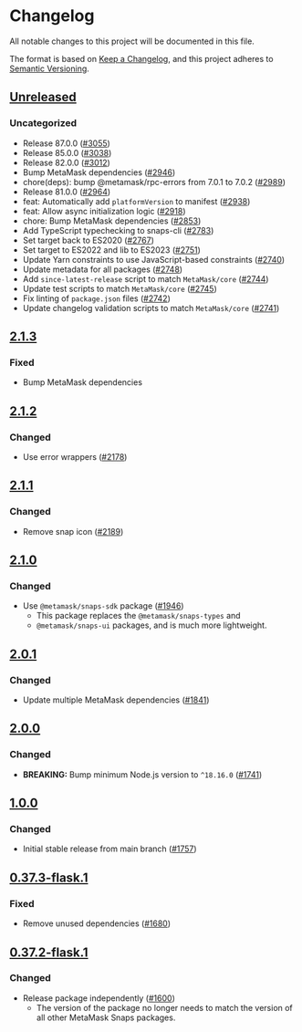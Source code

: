# Changelog

All notable changes to this project will be documented in this file.

The format is based on [Keep a Changelog](https://keepachangelog.com/en/1.0.0/),
and this project adheres to [Semantic Versioning](https://semver.org/spec/v2.0.0.html).

## [Unreleased]

### Uncategorized

- Release 87.0.0 ([#3055](https://github.com/MetaMask/snaps/pull/3055))
- Release 85.0.0 ([#3038](https://github.com/MetaMask/snaps/pull/3038))
- Release 82.0.0 ([#3012](https://github.com/MetaMask/snaps/pull/3012))
- Bump MetaMask dependencies ([#2946](https://github.com/MetaMask/snaps/pull/2946))
- chore(deps): bump @metamask/rpc-errors from 7.0.1 to 7.0.2 ([#2989](https://github.com/MetaMask/snaps/pull/2989))
- Release 81.0.0 ([#2964](https://github.com/MetaMask/snaps/pull/2964))
- feat: Automatically add `platformVersion` to manifest ([#2938](https://github.com/MetaMask/snaps/pull/2938))
- feat: Allow async initialization logic ([#2918](https://github.com/MetaMask/snaps/pull/2918))
- chore: Bump MetaMask dependencies ([#2853](https://github.com/MetaMask/snaps/pull/2853))
- Add TypeScript typechecking to snaps-cli ([#2783](https://github.com/MetaMask/snaps/pull/2783))
- Set target back to ES2020 ([#2767](https://github.com/MetaMask/snaps/pull/2767))
- Set target to ES2022 and lib to ES2023 ([#2751](https://github.com/MetaMask/snaps/pull/2751))
- Update Yarn constraints to use JavaScript-based constraints ([#2740](https://github.com/MetaMask/snaps/pull/2740))
- Update metadata for all packages ([#2748](https://github.com/MetaMask/snaps/pull/2748))
- Add `since-latest-release` script to match `MetaMask/core` ([#2744](https://github.com/MetaMask/snaps/pull/2744))
- Update test scripts to match `MetaMask/core` ([#2745](https://github.com/MetaMask/snaps/pull/2745))
- Fix linting of `package.json` files ([#2742](https://github.com/MetaMask/snaps/pull/2742))
- Update changelog validation scripts to match `MetaMask/core` ([#2741](https://github.com/MetaMask/snaps/pull/2741))

## [2.1.3]

### Fixed

- Bump MetaMask dependencies

## [2.1.2]

### Changed

- Use error wrappers ([#2178](https://github.com/MetaMask/snaps/pull/2178))

## [2.1.1]

### Changed

- Remove snap icon ([#2189](https://github.com/MetaMask/snaps/pull/2189))

## [2.1.0]

### Changed

- Use `@metamask/snaps-sdk` package ([#1946](https://github.com/MetaMask/snaps/pull/1946))
  - This package replaces the `@metamask/snaps-types` and
  - `@metamask/snaps-ui` packages, and is much more lightweight.

## [2.0.1]

### Changed

- Update multiple MetaMask dependencies ([#1841](https://github.com/MetaMask/snaps/pull/1841))

## [2.0.0]

### Changed

- **BREAKING:** Bump minimum Node.js version to `^18.16.0` ([#1741](https://github.com/MetaMask/snaps/pull/1741))

## [1.0.0]

### Changed

- Initial stable release from main branch ([#1757](https://github.com/MetaMask/snaps/pull/1757))

## [0.37.3-flask.1]

### Fixed

- Remove unused dependencies ([#1680](https://github.com/MetaMask/snaps/pull/1680))

## [0.37.2-flask.1]

### Changed

- Release package independently ([#1600](https://github.com/MetaMask/snaps/pull/1600))
  - The version of the package no longer needs to match the version of all other
    MetaMask Snaps packages.

[Unreleased]: https://github.com/MetaMask/snaps/compare/@metamask/json-rpc-example-snap@2.1.3...HEAD
[2.1.3]: https://github.com/MetaMask/snaps/compare/@metamask/json-rpc-example-snap@2.1.2...@metamask/json-rpc-example-snap@2.1.3
[2.1.2]: https://github.com/MetaMask/snaps/compare/@metamask/json-rpc-example-snap@2.1.1...@metamask/json-rpc-example-snap@2.1.2
[2.1.1]: https://github.com/MetaMask/snaps/compare/@metamask/json-rpc-example-snap@2.1.0...@metamask/json-rpc-example-snap@2.1.1
[2.1.0]: https://github.com/MetaMask/snaps/compare/@metamask/json-rpc-example-snap@2.0.1...@metamask/json-rpc-example-snap@2.1.0
[2.0.1]: https://github.com/MetaMask/snaps/compare/@metamask/json-rpc-example-snap@2.0.0...@metamask/json-rpc-example-snap@2.0.1
[2.0.0]: https://github.com/MetaMask/snaps/compare/@metamask/json-rpc-example-snap@1.0.0...@metamask/json-rpc-example-snap@2.0.0
[1.0.0]: https://github.com/MetaMask/snaps/compare/@metamask/json-rpc-example-snap@0.37.3-flask.1...@metamask/json-rpc-example-snap@1.0.0
[0.37.3-flask.1]: https://github.com/MetaMask/snaps/compare/@metamask/json-rpc-example-snap@0.37.2-flask.1...@metamask/json-rpc-example-snap@0.37.3-flask.1
[0.37.2-flask.1]: https://github.com/MetaMask/snaps/releases/tag/@metamask/json-rpc-example-snap@0.37.2-flask.1

